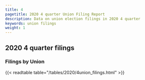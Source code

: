 ```yaml
---
title: 4
pagetitle: 2020 4 quarter Union Filing Report
description: Data on union election filings in 2020 4 quarter 
keywords: union filings
weight: 1
---
```


## 2020 4 quarter filings

### Filings by Union
{{< readtable table="/tables/2020/4union_filings.html" >}}
